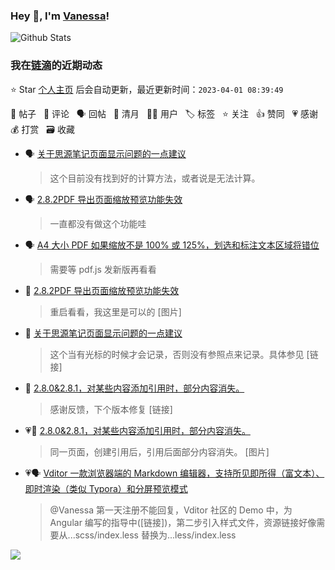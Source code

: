 ### Hey 👋, I'm [Vanessa](http://vanessa.b3log.org/)!

![Github Stats](https://github-readme-stats.vercel.app/api?username=Vanessa219&show_icons=true)

<!--events start -->

### 我在[链滴](https://ld246.com)的近期动态

⭐️ Star [个人主页](https://github.com/Vanessa219/Vanessa219) 后会自动更新，最近更新时间：`2023-04-01 08:39:49`

📝 帖子 &nbsp; 💬 评论 &nbsp; 🗣 回帖 &nbsp; 🌙 清月 &nbsp; 👨‍💻 用户 &nbsp; 🏷️ 标签 &nbsp; ⭐️ 关注 &nbsp; 👍 赞同 &nbsp; 💗 感谢 &nbsp; 💰 打赏 &nbsp; 🗃 收藏

* 🗣 [关于思源笔记页面显示问题的一点建议](https://ld246.com/article/1680096677382/comment/1680245274378#comments)

  > 这个目前没有找到好的计算方法，或者说是无法计算。
* 🗣 [2.8.2PDF 导出页面缩放预览功能失效](https://ld246.com/article/1680164525009/comment/1680234789318#comments)

  > 一直都没有做这个功能哇
* 🗣 [A4 大小 PDF 如果缩放不是 100% 或 125%，划选和标注文本区域将错位](https://ld246.com/article/1648024666172/comment/1680157246780#comments)

  > 需要等 pdf.js 发新版再看看
* 💬 [2.8.2PDF 导出页面缩放预览功能失效](https://ld246.com/article/1680164525009/comment/1680234124157#comments)

  > 重启看看，我这里是可以的 [图片]
* 💬 [关于思源笔记页面显示问题的一点建议](https://ld246.com/article/1680096677382/comment/1680138958179#comments)

  > 这个当有光标的时候才会记录，否则没有参照点来记录。具体参见 [链接]
* 💬 [2.8.0&amp;2.8.1，对某些内容添加引用时，部分内容消失。](https://ld246.com/article/1679980200782/comment/1680059229740#comments)

  > 感谢反馈，下个版本修复 [链接]
* 💗📝 [2.8.0&amp;2.8.1，对某些内容添加引用时，部分内容消失。](https://ld246.com/article/1679980200782)

  > 同一页面，创建引用后，引用后面部分内容消失。 [图片]
* 💗🗣 [Vditor 一款浏览器端的 Markdown 编辑器，支持所见即所得（富文本）、即时渲染（类似 Typora）和分屏预览模式](https://ld246.com/article/1549638745630/comment/1679881479454#comments)

  > @Vanessa 第一天注册不能回复，Vditor 社区的 Demo 中，为 Angular 编写的指导中([链接])，第二步引入样式文件，资源链接好像需要从...scss/index.less 替换为...less/index.less


<!--events end -->

<a title="Hits" target="_blank" href="https://github.com/Vanessa219/Vanessa219"><img src="https://hits.b3log.org/Vanessa219/Vanessa219.svg"></a>
